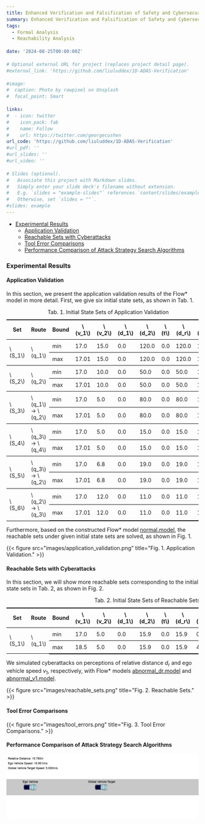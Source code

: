 ```yaml
---
title: Enhanced Verification and Falsification of Safety and Cybersecurity for ADAS Based on Reachability Analysis and Dynamic Programming
summary: Enhanced Verification and Falsification of Safety and Cybersecurity for ADAS Based on Reachability Analysis and Dynamic Programming.
tags:
  - Formal Analysis
  - Reachability Analysis

date: '2024-08-25T00:00:00Z'

# Optional external URL for project (replaces project detail page).
#external_link: 'https://github.com/liuluddex/1D-ADAS-Verification'

#image:
#  caption: Photo by rawpixel on Unsplash
#  focal_point: Smart

links:
#  - icon: twitter
#    icon_pack: fab
#    name: Follow
#    url: https://twitter.com/georgecushen
url_code: 'https://github.com/liuluddex/1D-ADAS-Verification'
#url_pdf: ''
#url_slides: ''
#url_video: ''

# Slides (optional).
#   Associate this project with Markdown slides.
#   Simply enter your slide deck's filename without extension.
#   E.g. `slides = "example-slides"` references `content/slides/example-slides.md`.
#   Otherwise, set `slides = ""`.
#slides: example
---
```


- [Experimental Results](#experimental-results)
  - [Application Validation](#application-validation)
  - [Reachable Sets with Cyberattacks](#reachable-sets-with-cyberattacks)
  - [Tool Error Comparisons](#tool-error-comparisons)
  - [Performance Comparison of Attack Strategy Search Algorithms](#performance-comparison-of-attack-strategy-search-algorithms)

### Experimental Results

#### Application Validation
In this section, we present the application validation results of the Flow* model in more detail. First, we give six initial state sets, as shown in Tab. 1.

<table>
    <script type="text/javascript" async
      src="https://cdn.jsdelivr.net/npm/mathjax@3/es5/tex-mml-chtml.js">
    </script>
    <style>
          table {
              border-collapse: collapse;
              width: 100%;
          }
          table th, table td {
              padding: 8px;
          } 
          table thead th {
              border-top: 2px solid black;  /* 顶部粗线 */
              border-bottom: 1px solid black;  /* 中线 */
          }
          table tbody tr:last-child td {
              border-bottom: 2px solid black;  /* 底部粗线 */
          }
          table tbody td {
              border-bottom: 1px solid black;  /* 默认每行的细底线 */
          }
    </style>
    <caption>Tab. 1. Initial State Sets of Application Validation</caption>
    <thead>
        <tr>
            <th>Set</th>
            <th>Route</th>
            <th>Bound</th>
            <th>\(v_1\)</th>
            <th>\(v_2\)</th>
            <th>\(d_1\)</th>
            <th>\(d_2\)</th>
            <th>\(t\)</th>
            <th>\(d_r\)</th>
            <th>\(q\)</th>
        </tr>
    </thead>
    <tbody>
        <tr>
            <td rowspan="2">\(S_1\)</td>
            <td rowspan="2">\(q_1\)</td>            
            <td>min</td>
            <td>17.0</td>
            <td>15.0</td>
            <td>0.0</td>
            <td>120.0</td>
            <td>0.0</td>
            <td>120.0</td>
            <td>1</td>
        </tr>
        <tr>
            <td>max</td>
            <td>17.01</td>
            <td>15.0</td>
            <td>0.0</td>
            <td>120.0</td>
            <td>0.0</td>
            <td>120.0</td>
            <td>1</td>
        </tr>
        <tr>
            <td rowspan="2">\(S_2\)</td>
            <td rowspan="2">\(q_2\)</td>            
            <td>min</td>
            <td>17.0</td>
            <td>10.0</td>
            <td>0.0</td>
            <td>50.0</td>
            <td>0.0</td>
            <td>50.0</td>
            <td>1</td>
        </tr>
        <tr>
            <td>max</td>
            <td>17.01</td>
            <td>10.0</td>
            <td>0.0</td>
            <td>50.0</td>
            <td>0.0</td>
            <td>50.0</td>
            <td>1</td>
        </tr>
        <tr>
            <td rowspan="2">\(S_3\)</td>
            <td rowspan="2">\(q_1\) -> \(q_2\)</td>
            <td>min</td>
            <td>17.0</td>
            <td>5.0</td>
            <td>0.0</td>
            <td>80.0</td>
            <td>0.0</td>
            <td>80.0</td>
            <td>1</td>
        </tr>
        <tr>
            <td>max</td>
            <td>17.01</td>
            <td>5.0</td>
            <td>0.0</td>
            <td>80.0</td>
            <td>0.0</td>
            <td>80.0</td>
            <td>1</td>
        </tr>
        <tr>
            <td rowspan="2">\(S_4\)</td>
            <td rowspan="2">\(q_3\) -> \(q_4\)</td>
            <td>min</td>
            <td>17.0</td>
            <td>5.0</td>
            <td>0.0</td>
            <td>15.0</td>
            <td>0.0</td>
            <td>15.0</td>
            <td>1</td>
        </tr>
        <tr>
            <td>max</td>
            <td>17.01</td>
            <td>5.0</td>
            <td>0.0</td>
            <td>15.0</td>
            <td>0.0</td>
            <td>15.0</td>
            <td>1</td>
        </tr>
        <tr>
            <td rowspan="2">\(S_5\)</td>
            <td rowspan="2">\(q_3\) -> \(q_2\)</td>
            <td>min</td>
            <td>17.0</td>
            <td>6.8</td>
            <td>0.0</td>
            <td>19.0</td>
            <td>0.0</td>
            <td>19.0</td>
            <td>1</td>
        </tr>
        <tr>
            <td>max</td>
            <td>17.01</td>
            <td>6.8</td>
            <td>0.0</td>
            <td>19.0</td>
            <td>0.0</td>
            <td>19.0</td>
            <td>1</td>
        </tr>
        <tr>
            <td rowspan="2">\(S_6\)</td>
            <td rowspan="2">\(q_2\) -> \(q_3\)</td>
            <td>min</td>
            <td>17.0</td>
            <td>12.0</td>
            <td>0.0</td>
            <td>11.0</td>
            <td>0.0</td>
            <td>11.0</td>
            <td>1</td>
        </tr>
        <tr>
            <td>max</td>
            <td>17.01</td>
            <td>12.0</td>
            <td>0.0</td>
            <td>11.0</td>
            <td>0.0</td>
            <td>11.0</td>
            <td>1</td>
        </tr>
    </tbody>
</table>

Furthermore, based on the constructed Flow* model [normal.model](https://liuluddex.github.io/uploads/1D-ADAS-Verification/normal.model), the reachable sets under given initial state sets are solved, as shown in Fig. 1.

{{< figure src="images/application_validation.png" title="Fig. 1. Application Validation." >}}



#### Reachable Sets with Cyberattacks

In this section, we will show more reachable sets corresponding to the initial state sets in Tab. 2, as shown in Fig. 2. 

<table>
    <script src="https://cdn.jsdelivr.net/npm/mathjax@3/es5/tex-mml-chtml.js"></script>
    <style>
          table {
              border-collapse: collapse;
              width: 100%;
          }
          table th, table td {
              padding: 8px;
          } 
          table thead th {
              border-top: 2px solid black;  /* 顶部粗线 */
              border-bottom: 1px solid black;  /* 中线 */
          }
          table tbody tr:last-child td {
              border-bottom: 2px solid black;  /* 底部粗线 */
          }
          table tbody td {
              border-bottom: 1px solid black;  /* 默认每行的细底线 */
          }
    </style>
    <caption>Tab. 2. Initial State Sets of Reachable Sets</caption>
    <thead>
        <tr>
            <th>Set</th>
            <th>Route</th>
            <th>Bound</th>
            <th>\(v_1\)</th>
            <th>\(v_2\)</th>
            <th>\(d_1\)</th>
            <th>\(d_2\)</th>
            <th>\(t\)</th>
            <th>\(d_r\)</th>
            <th>\(\omega_{d_r}\)</th>
            <th>\(\omega_{v_1}\)</th>
        </tr>
    </thead>
    <tbody>
        <tr>
            <td rowspan="2">\(S_1\)</td>
            <td rowspan="2">\(q_1\)</td>            
            <td>min</td>
            <td>17.0</td>
            <td>5.0</td>
            <td>0.0</td>
            <td>15.9</td>
            <td>0.0</td>
            <td>15.9</td>
            <td>0.0</td>
            <td>-4.0</td>
        </tr>
        <tr>
            <td>max</td>
            <td>18.5</td>
            <td>5.0</td>
            <td>0.0</td>
            <td>15.9</td>
            <td>0.0</td>
            <td>15.9</td>
            <td>4.0</td>
            <td>0.0</td>
        </tr>
    </tbody>
</table>

We simulated cyberattacks on perceptions of relative distance $d_r$ and ego vehicle speed $v_1$, respectively, with Flow* models [abnormal_dr.model](https://liuluddex.github.io/uploads/1D-ADAS-Verification/abnormal_dr.model) and [abnormal_v1.model](https://liuluddex.github.io/uploads/1D-ADAS-Verification/abnormal_v1.model).

{{< figure src="images/reachable_sets.png" title="Fig. 2. Reachable Sets." >}}

#### Tool Error Comparisons

{{< figure src="images/tool_errors.png" title="Fig. 3. Tool Error Comparisons." >}}

#### Performance Comparison of Attack Strategy Search Algorithms

![Motion Simulation.](images/1D-ADAS-Verification-motion_simulation.gif)
